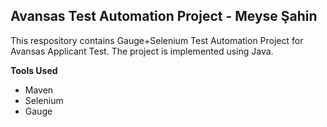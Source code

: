## Avansas Test Automation Project - Meyse Şahin

This respository contains Gauge+Selenium Test Automation Project for Avansas Applicant Test.
The project is implemented using Java.

**Tools Used**
* Maven
* Selenium
* Gauge
